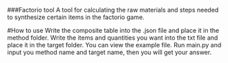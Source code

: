 ###Factorio tool
A tool for calculating the raw materials and steps needed to synthesize certain items in the factorio game.

#How to use
Write the composite table into the .json file and place it in the method folder.
Write the items and quantities you want into the txt file and place it in the target folder.
You can view the example file.
Run main.py and input you method name and target name, then you will get your answer.

